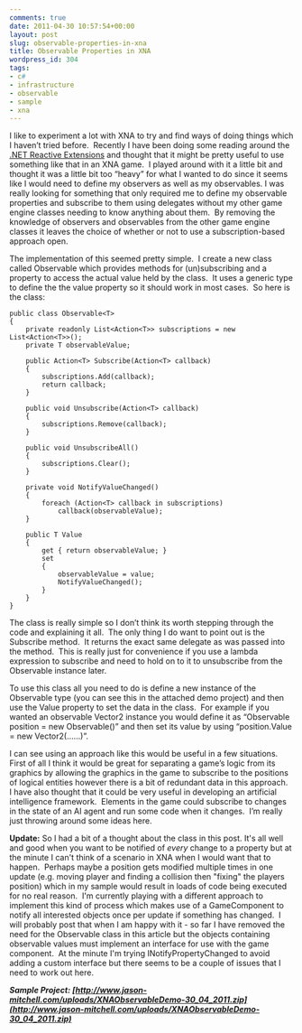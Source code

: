 ```yaml
---
comments: true
date: 2011-04-30 10:57:54+00:00
layout: post
slug: observable-properties-in-xna
title: Observable Properties in XNA
wordpress_id: 304
tags:
- c#
- infrastructure
- observable
- sample
- xna
---
```


I like to experiment a lot with XNA to try and find ways of doing things which I haven’t tried before.  Recently I have been doing some reading around the [.NET Reactive Extensions](http://msdn.microsoft.com/en-us/data/gg577609) and thought that it might be pretty useful to use something like that in an XNA game.  I played around with it a little bit and thought it was a little bit too “heavy” for what I wanted to do since it seems like I would need to define my observers as well as my observables. I was really looking for something that only required me to define my observable properties and subscribe to them using delegates without my other game engine classes needing to know anything about them.  By removing the knowledge of observers and observables from the other game engine classes it leaves the choice of whether or not to use a subscription-based approach open.

<!-- more -->

The implementation of this seemed pretty simple.  I create a new class called Observable which provides methods for (un)subscribing and a property to access the actual value held by the class.  It uses a generic type to define the the value property so it should work in most cases.  So here is the class:


    public class Observable<T>
    {
        private readonly List<Action<T>> subscriptions = new List<Action<T>>();
        private T observableValue;

        public Action<T> Subscribe(Action<T> callback)
        {
            subscriptions.Add(callback);
            return callback;
        }

        public void Unsubscribe(Action<T> callback)
        {
            subscriptions.Remove(callback);
        }

        public void UnsubscribeAll()
        {
            subscriptions.Clear();
        }

        private void NotifyValueChanged()
        {
            foreach (Action<T> callback in subscriptions)
                callback(observableValue);
        }

        public T Value
        {
            get { return observableValue; }
            set
            {
                observableValue = value;
                NotifyValueChanged();
            }
        }
    }


The class is really simple so I don’t think its worth stepping through the code and explaining it all.  The only thing I do want to point out is the Subscribe method.  It returns the exact same delegate as was passed into the method.  This is really just for convenience if you use a lambda expression to subscribe and need to hold on to it to unsubscribe from the Observable instance later.

To use this class all you need to do is define a new instance of the Observable type (you can see this in the attached demo project) and then use the Value property to set the data in the class.  For example if you wanted an observable Vector2 instance you would define it as “Observable<Vector2> position = new Observable<Vector2>()” and then set its value by using “position.Value = new Vector2(……)”.

I can see using an approach like this would be useful in a few situations.  First of all I think it would be great for separating a game’s logic from its graphics by allowing the graphics in the game to subscribe to the positions of logical entities however there is a bit of redundant data in this approach.  I have also thought that it could be very useful in developing an artificial intelligence framework.  Elements in the game could subscribe to changes in the state of an AI agent and run some code when it changes.  I’m really just throwing around some ideas here.

**Update:**
So I had a bit of a thought about the class in this post. It's all well and good when you want to be notified of _every_ change to a property but at the minute I can't think of a scenario in XNA when I would want that to happen.  Perhaps maybe a position gets modified multiple times in one update (e.g. moving player and finding a collision then "fixing" the players position) which in my sample would result in loads of code being executed for no real reason.  I'm currently playing with a different approach to implement this kind of process which makes use of a GameComponent to notify all interested objects once per update if something has changed.  I will probably post that when I am happy with it - so far I have removed the need for the Observable class in this article but the objects containing observable values must implement an interface for use with the game component.  At the minute I'm trying INotifyPropertyChanged to avoid adding a custom interface but there seems to be a couple of issues that I need to work out here.

**_Sample Project: [http://www.jason-mitchell.com/uploads/XNAObservableDemo-30_04_2011.zip](http://www.jason-mitchell.com/uploads/XNAObservableDemo-30_04_2011.zip)_**
